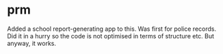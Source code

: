 # prm
Added a school report-generating app to this. Was first for police records. Did it in a hurry so the code is not optimised in terms of structure etc. But anyway, it works.
